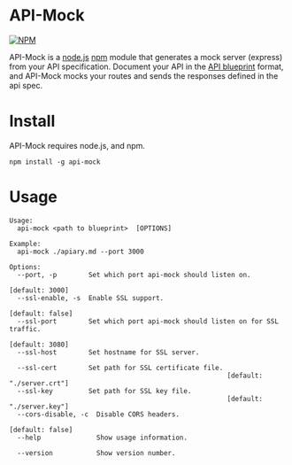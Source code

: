 # API-Mock 

[![NPM](https://nodei.co/npm/api-mock.png?downloads=true)](https://nodei.co/npm/api-mock/)

API-Mock is a [node.js](http://nodejs.org/) [npm](https://npmjs.org/) module that generates a mock server (express) from your API specification. Document your API in the [API blueprint](http://apiblueprint.org/) format, and API-Mock mocks your routes and sends the responses defined in the api spec.

# Install

API-Mock requires node.js, and npm.

    npm install -g api-mock

# Usage

    Usage:
      api-mock <path to blueprint>  [OPTIONS]
    
    Example:
      api-mock ./apiary.md --port 3000
    
    Options:
      --port, -p        Set which port api-mock should listen on.
                                                                     [default: 3000]
      --ssl-enable, -s  Enable SSL support.
                                                                    [default: false]
      --ssl-port        Set which port api-mock should listen on for SSL traffic.
                                                                     [default: 3080]
      --ssl-host        Set hostname for SSL server.

      --ssl-cert        Set path for SSL certificate file.
                                                           [default: "./server.crt"]
      --ssl-key         Set path for SSL key file.
                                                           [default: "./server.key"]
      --cors-disable, -c  Disable CORS headers.
                                                                    [default: false]
      --help              Show usage information.

      --version           Show version number.


